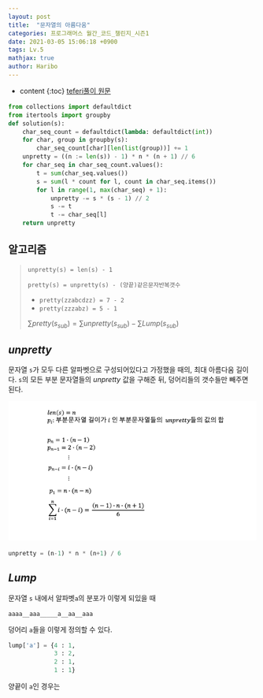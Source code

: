 ```yaml
---
layout: post
title:  "문자열의 아름다움"
categories: 프로그래머스 월간_코드_챌린지_시즌1
date: 2021-03-05 15:06:18 +0900
tags: Lv.5
mathjax: true
author: Haribo
---
```


* content
{:toc}
[teferi풀이 원문](http://www.teferi.net/ps/problems/programmers/68938#comment_5c0b5b3432fcc27ca4b02fd2aa29ebc9)

```python
from collections import defaultdict
from itertools import groupby
def solution(s):
    char_seq_count = defaultdict(lambda: defaultdict(int))
    for char, group in groupby(s):
        char_seq_count[char][len(list(group))] += 1
    unpretty = ((n := len(s)) - 1) * n * (n + 1) // 6
    for char_seq in char_seq_count.values():
        t = sum(char_seq.values())
        s = sum(l * count for l, count in char_seq.items())
        for l in range(1, max(char_seq) + 1):
            unpretty -= s * (s - 1) // 2
            s -= t
            t -= char_seq[l]
    return unpretty
```









## 알고리즘

> `unpretty(s) = len(s) - 1`
>
> `pretty(s) = unpretty(s) - (양끝)같은문자반복갯수`
>
> * `pretty(zzabcdzz) = 7 - 2`
> * `pretty(zzzabz) = 5 - 1`
>
> $\sum pretty(s_{sub}) = \sum unpretty(s_{sub}) - \sum Lump(s_{sub})$

## $unpretty$

문자열 `s`가 모두 다른 알파벳으로 구성되어있다고 가정했을 때의, 최대 아름다움 길이다. `s`의 모든 부분 문자열들의 $unpretty$ 값을 구해준 뒤, 덩어리들의 갯수들만 빼주면 된다.

![](/images/pretty/unpretty.png)

```python
unpretty = (n-1) * n * (n+1) / 6
```

## $Lump$

문자열 `s` 내에서 알파벳`a`의 분포가 이렇게 되있을 때

```
aaaa__aaa_____a__aa__aaa
```

덩어리 `a`들을 이렇게 정의할 수 있다.

```python
lump['a'] = {4 : 1,
             3 : 2,
             2 : 1,
             1 : 1}
```

양끝이 `a`인 경우는